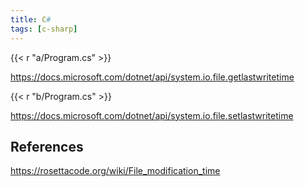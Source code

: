 ```yaml
---
title: C#
tags: [c-sharp]
---
```


{{< r "a/Program.cs" >}}

<https://docs.microsoft.com/dotnet/api/system.io.file.getlastwritetime>

{{< r "b/Program.cs" >}}

<https://docs.microsoft.com/dotnet/api/system.io.file.setlastwritetime>

## References

<https://rosettacode.org/wiki/File_modification_time>
